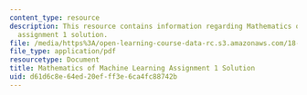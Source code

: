 ```yaml
---
content_type: resource
description: This resource contains information regarding Mathematics of machine learning
  assignment 1 solution.
file: /media/https%3A/open-learning-course-data-rc.s3.amazonaws.com/18-657-mathematics-of-machine-learning-fall-2015/d61d6c8e64ed20efff3e6ca4fc88742b_MIT18_657F15_PS1_Sol.pdf
file_type: application/pdf
resourcetype: Document
title: Mathematics of Machine Learning Assignment 1 Solution
uid: d61d6c8e-64ed-20ef-ff3e-6ca4fc88742b
---
```

